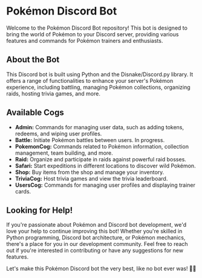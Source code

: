 # Pokémon Discord Bot

Welcome to the Pokémon Discord Bot repository! This bot is designed to bring the world of Pokémon to your Discord server, providing various features and commands for Pokémon trainers and enthusiasts.

## About the Bot
This Discord bot is built using Python and the Disnake/Discord.py library. It offers a range of functionalities to enhance your server's Pokémon experience, including battling, managing Pokémon collections, organizing raids, hosting trivia games, and more.

## Available Cogs
- **Admin:** Commands for managing user data, such as adding tokens, redeems, and wiping user profiles.
- **Battle:** Initiate Pokémon battles between users. In progress.
- **PokemonCog:** Commands related to Pokémon information, collection management, team building, and more.
- **Raid:** Organize and participate in raids against powerful raid bosses.
- **Safari:** Start expeditions in different locations to discover wild Pokémon.
- **Shop:** Buy items from the shop and manage your inventory.
- **TriviaCog:** Host trivia games and view the trivia leaderboard.
- **UsersCog:** Commands for managing user profiles and displaying trainer cards.

## Looking for Help!
If you're passionate about Pokémon and Discord bot development, we'd love your help to continue improving this bot! Whether you're skilled in Python programming, Discord bot architecture, or Pokémon mechanics, there's a place for you in our development community. Feel free to reach out if you're interested in contributing or have any suggestions for new features.

Let's make this Pokémon Discord bot the very best, like no bot ever was! 🚀🌟
